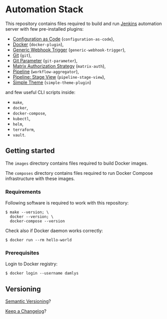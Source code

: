 Automation Stack
===

This repository contains files required to build and run
[Jenkins](https://jenkins.io/) automation server
with few pre-installed plugins:

- [Configuration as Code](https://plugins.jenkins.io/configuration-as-code) (`configuration-as-code`),
- [Docker](https://plugins.jenkins.io/docker-plugin) (`docker-plugin`),
- [Generic Webhook Trigger](https://plugins.jenkins.io/generic-webhook-trigger) (`generic-webhook-trigger`),
- [Git](https://plugins.jenkins.io/git) (`git`),
- [Git Parameter](https://plugins.jenkins.io/git-parameter) (`git-parameter`),
- [Matrix Authorization Strategy](https://plugins.jenkins.io/matrix-auth) (`matrix-auth`),
- [Pipeline](https://plugins.jenkins.io/workflow-aggregator) (`workflow-aggregator`),
- [Pipeline: Stage View](https://plugins.jenkins.io/pipeline-stage-view) (`pipeline-stage-view`),
- [Simple Theme](https://plugins.jenkins.io/simple-theme-plugin) (`simple-theme-plugin`)

and few useful CLI scripts inside:

- `make`,
- `docker`,
- `docker-compose`,
- `kubectl`,
- `helm`,
- `terraform`,
- `vault`.

## Getting started

The `images` directory contains files required to build
Docker images.

The `composes` directory contains files required to run
Docker Compose infrastructure with these images.

### Requirements

Following software is required to work with this repository:

```
$ make --version; \
  docker --version; \
  docker-compose --version
```

Check also if Docker daemon works correctly:

```
$ docker run --rm hello-world
```

### Prerequisites

Login to Docker registry:

```
$ docker login --username damlys
```

## Versioning

[Semantic Versioning](http://semver.org/)?

[Keep a Changelog](https://keepachangelog.com/)?
